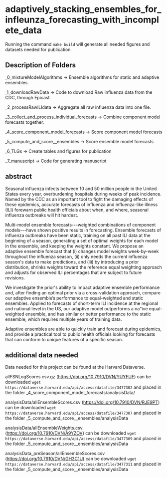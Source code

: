 # adaptively_stacking_ensembles_for_infleunza_forecasting_with_incomplete_data

Running the command `make build` will generate all needed figures and datasets needed for publication.

## Description of Folders

\_0\_mixtureModelAlgorithms ->
Ensemble algorithms for static and adaptive ensembles.

\_1\_downloadRawData ->
Code to download Raw influenza data from the CDC, through Epicast.

\_2\_processRawILIdata ->
Aggregate all raw influenza data into one file.

\_3\_collect\_and\_process\_individual\_forecasts ->
Combine component model forecasts together.

\_4\_score\_component\_model\_forecasts ->
Score component model forecasts

\_5\_compute\_and\_score\_\_ensembles ->
Score ensemble model forecasts

\_6\_TLGs ->
Create tables and figures for publication

\_7\_manuscript ->
Code for generating manuscript

## abstract
  Seasonal influenza infects between 10 and 50 million people in the United States every year, overburdening hospitals during weeks of peak incidence.
  Named by the CDC as an important tool to fight the damaging effects of these epidemics, accurate forecasts of influenza and influenza-like illness (ILI) forewarn public health officials about when, and where, seasonal influenza outbreaks will hit hardest.
   
Multi-model ensemble forecasts---weighted combinations of component models---have shown positive results in forecasting. 
Ensemble forecasts of influenza outbreaks have been static, training on all past ILI data at the beginning of a season, generating a set of optimal weights for each model in the ensemble, and keeping the weights constant.
We propose an adaptive ensemble forecast that (i) changes model weights week-by-week throughout the influenza season, (ii) only needs the current influenza season's data to make predictions, and (iii) by introducing a prior distribution, shrinks weights toward the reference equal weighting approach and adjusts for observed ILI percentages that are subject to future revisions.

We investigate the prior's ability to impact adaptive ensemble performance and, after finding an optimal prior via a cross-validation approach, compare our adaptive ensemble’s performance to equal-weighted and static ensembles.
Applied to forecasts of short-term ILI incidence at the regional and national level in the US, our adaptive model outperforms a na\"ive equal-weighted ensemble, and has similar or better performance to the static ensemble, which requires multiple years of training data.

Adaptive ensembles are able to quickly train and forecast during epidemics, and provide a practical tool to public health officials looking for forecasts that can conform to unique features of a specific season.


## additional data needed

Data needed for this project can be found at the Harvard Dataverse.
 
allFSNLogScores.csv.gz (https://doi.org/10.7910/DVN/YUYFUF) can be downloaded `wget https://dataverse.harvard.edu/api/access/datafile/3477302` and placed in the folder \_4\_score\_component\_model\_forecasts/analysisData/

analysisData/allEnsembleScores.csv (https://doi.org/10.7910/DVN/RJE9PT) can be downloaded `wget https://dataverse.harvard.edu/api/access/datafile/3477307` and placed in the folder \_5\_compute\_and\_score\_\_ensembles/analysisData

analysisData/allEnsembleWeights.csv (https://doi.org/10.7910/DVN/A9YZOV) can be downloaded `wget https://dataverse.harvard.edu/api/access/datafile/3477309` and placed in the folder \_5\_compute\_and\_score\_\_ensembles/analysisData

analysisData_preSeason/allEnsembleScores.csv (https://doi.org/10.7910/DVN/GH3C1U) can be downloaded `wget https://dataverse.harvard.edu/api/access/datafile/3477311` and placed in the folder \_5\_compute\_and\_score\_\_ensembles/analysisData

